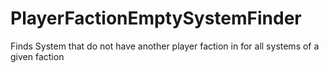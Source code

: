 # PlayerFactionEmptySystemFinder
Finds System that do not have another player faction in for all systems of a given faction
